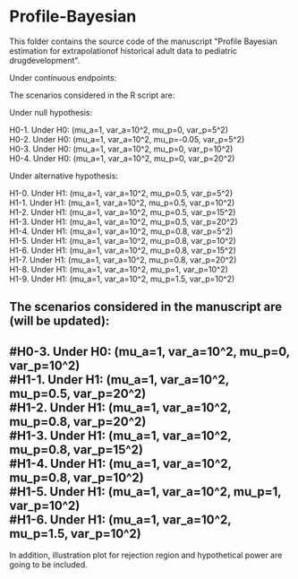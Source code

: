 # Profile-Bayesian

This folder contains the source code of the manuscript "Profile Bayesian estimation for extrapolationof historical adult data to pediatric drugdevelopment".

Under continuous endpoints:

The scenarios considered in the R script are:

Under null hypothesis:

H0-1.       Under H0: (mu_a=1, var_a=10^2, mu_p=0, var_p=5^2)<br/>
H0-2.       Under H0: (mu_a=1, var_a=10^2, mu_p=-0.05, var_p=5^2)<br/>
H0-3.       Under H0: (mu_a=1, var_a=10^2, mu_p=0, var_p=10^2)<br/>
H0-4.       Under H0: (mu_a=1, var_a=10^2, mu_p=0, var_p=20^2)<br/>

Under alternative hypothesis:

H1-0.       Under H1: (mu_a=1, var_a=10^2, mu_p=0.5, var_p=5^2)<br/>
H1-1.       Under H1: (mu_a=1, var_a=10^2, mu_p=0.5, var_p=10^2)<br/>
H1-2.       Under H1: (mu_a=1, var_a=10^2, mu_p=0.5, var_p=15^2)<br/>
H1-3.       Under H1: (mu_a=1, var_a=10^2, mu_p=0.5, var_p=20^2)<br/>
H1-4.       Under H1: (mu_a=1, var_a=10^2, mu_p=0.8, var_p=5^2)<br/>
H1-5.       Under H1: (mu_a=1, var_a=10^2, mu_p=0.8, var_p=10^2)<br/>
H1-6.       Under H1: (mu_a=1, var_a=10^2, mu_p=0.8, var_p=15^2)<br/>
H1-7.       Under H1: (mu_a=1, var_a=10^2, mu_p=0.8, var_p=20^2)<br/>
H1-8.       Under H1: (mu_a=1, var_a=10^2, mu_p=1, var_p=10^2)<br/>
H1-9.       Under H1: (mu_a=1, var_a=10^2, mu_p=1.5, var_p=10^2)<br/>

The scenarios considered in the manuscript are (will be updated):
---
#H0-3.       Under H0: (mu_a=1, var_a=10^2, mu_p=0, var_p=10^2)<br/>
#H1-1.       Under H1: (mu_a=1, var_a=10^2, mu_p=0.5, var_p=20^2)<br/>
#H1-2.       Under H1: (mu_a=1, var_a=10^2, mu_p=0.8, var_p=20^2)<br/>
#H1-3.       Under H1: (mu_a=1, var_a=10^2, mu_p=0.8, var_p=15^2)<br/>
#H1-4.       Under H1: (mu_a=1, var_a=10^2, mu_p=0.8, var_p=10^2)<br/>
#H1-5.       Under H1: (mu_a=1, var_a=10^2, mu_p=1, var_p=10^2)<br/>
#H1-6.       Under H1: (mu_a=1, var_a=10^2, mu_p=1.5, var_p=10^2)<br/>
---
In addition, illustration plot for rejection region and hypothetical power are going to be included.
